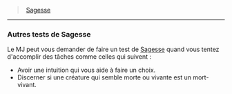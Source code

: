 ﻿> [Sagesse](hd_abilities_wisdom.md)

---

### Autres tests de Sagesse

Le MJ peut vous demander de faire un test de [Sagesse](hd_abilities_wisdom.md) quand vous tentez d'accomplir des tâches comme celles qui suivent :

* Avoir une intuition qui vous aide à faire un choix.
* Discerner si une créature qui semble morte ou vivante est un mort-vivant.

